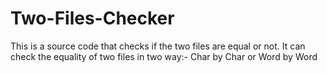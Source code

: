 # Two-Files-Checker
This is a source code that checks if the two files are equal or not.
It can check the equality of two files in two way:- Char by Char or Word by Word
